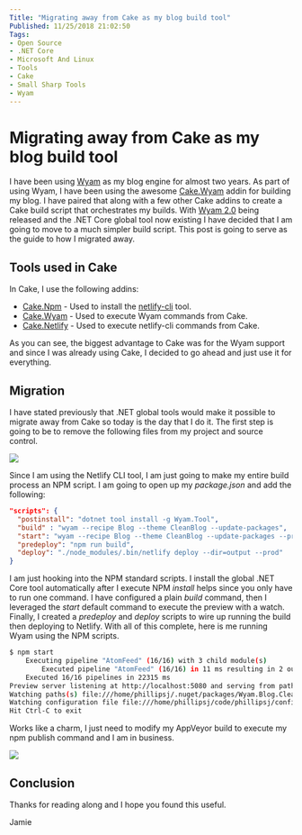 ```yaml
---
Title: "Migrating away from Cake as my blog build tool"
Published: 11/25/2018 21:02:50
Tags: 
- Open Source
- .NET Core
- Microsoft And Linux
- Tools
- Cake
- Small Sharp Tools
- Wyam
---
```

# Migrating away from Cake as my blog build tool

I have been using [Wyam](https://wyam.io/) as my blog engine for almost two years. As part of using Wyam, I have been using the awesome [Cake.Wyam]() addin for building my blog. I have paired that along with a few other Cake addins to create a Cake build script that orchestrates my builds. With [Wyam 2.0](https://wyam.io/blog/version-2.0) being released and the .NET Core global tool now existing I have decided that I am going to move to a much simpler build script. This post is going to serve as the guide to how I migrated away.

## Tools used in Cake

In Cake, I use the following addins:

* [Cake.Npm](https://www.nuget.org/packages/Cake.Npm/) - Used to install the [netlify-cli](https://www.netlify.com/docs/cli/) tool.
* [Cake.Wyam](https://www.nuget.org/packages/Cake.Wyam/) - Used to execute Wyam commands from Cake.
* [Cake.Netlify](https://www.nuget.org/packages/Cake.Netlify/) - Used to execute netlify-cli commands from Cake.

As you can see, the biggest advantage to Cake was for the Wyam support and since I was already using Cake, I decided to go ahead and just use it for everything.

## Migration

I have stated previously that .NET global tools would make it possible to migrate away from Cake so today is the day that I do it. The first step is going to be to remove the following files from my project and source control.

![](/images/removing-cake/cakefiles.png)

Since I am using the Netlify CLI tool, I am just going to make my entire build process an NPM script. I am going to open up my *package.json* and add the following:

```JSON
"scripts": {
  "postinstall": "dotnet tool install -g Wyam.Tool",
  "build" : "wyam --recipe Blog --theme CleanBlog --update-packages",
  "start": "wyam --recipe Blog --theme CleanBlog --update-packages --preview --watch",
  "predeploy": "npm run build",
  "deploy": "./node_modules/.bin/netlify deploy --dir=output --prod"
}
```

I am just hooking into the NPM standard scripts. I install the global .NET Core tool automatically after I execute NPM *install* helps since you only have to run one command. I have configured a plain *build* command, then I leveraged the *start* default command to execute the preview with a watch. Finally, I created a *predeploy* and *deploy* scripts to wire up running the build then deploying to Netlify. With all of this complete, here is me running Wyam using the NPM scripts.

```Bash
$ npm start
    Executing pipeline "AtomFeed" (16/16) with 3 child module(s)
        Executed pipeline "AtomFeed" (16/16) in 11 ms resulting in 2 output document(s)
    Executed 16/16 pipelines in 22315 ms
Preview server listening at http://localhost:5080 and serving from path file:///home/phillipsj/code/phillipsj/output with LiveReload support
Watching paths(s) file:///home/phillipsj/.nuget/packages/Wyam.Blog.CleanBlog.2.0.0/content, theme, input
Watching configuration file file:///home/phillipsj/code/phillipsj/config.wyam
Hit Ctrl-C to exit
```

Works like a charm, I just need to modify my AppVeyor build to execute my npm publish command and I am in business. 

![](/images/removing-cake/wyam-running-on-linux.png)

## Conclusion

Thanks for reading along and I hope you found this useful.

Jamie